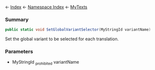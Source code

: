 ← [Index](Api-Index) ← [Namespace Index](Namespace-Index) ← [MyTexts](VRage.MyTexts)

### Summary

```csharp
public static void SetGlobalVariantSelector(MyStringId variantName)
```

Set the global variant to be selected for each translation.

### Parameters

* MyStringId <sub>prohibited</sub> variantName
